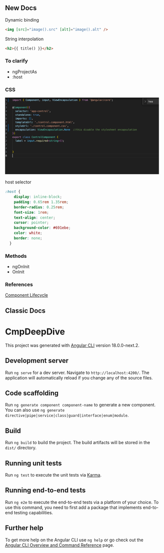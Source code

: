## New Docs
Dynamic binding
```html
<img [src]="image().src" [alt]="image().alt" />
```
String interpolation 
```html
<h2>{{ title() }}</h2>
```

### To clarify
- ngProjectAs
- :host

### CSS
![alt text](docs/css-encapsulation.png)

host selector
```css
:host {
    display: inline-block;
    padding: 0.65rem 1.35rem;
    border-radius: 0.25rem;
    font-size: 1rem;
    text-align: center;
    cursor: pointer;
    background-color: #691ebe;
    color: white;
    border: none;
  }
```

### Methods
- ngOnInit
- OnInit

### References
[Component Lifecycle](https://angular.dev/guide/components/lifecycle)

## Classic Docs

# CmpDeepDive

This project was generated with [Angular CLI](https://github.com/angular/angular-cli) version 18.0.0-next.2.

## Development server

Run `ng serve` for a dev server. Navigate to `http://localhost:4200/`. The application will automatically reload if you change any of the source files.

## Code scaffolding

Run `ng generate component component-name` to generate a new component. You can also use `ng generate directive|pipe|service|class|guard|interface|enum|module`.

## Build

Run `ng build` to build the project. The build artifacts will be stored in the `dist/` directory.

## Running unit tests

Run `ng test` to execute the unit tests via [Karma](https://karma-runner.github.io).

## Running end-to-end tests

Run `ng e2e` to execute the end-to-end tests via a platform of your choice. To use this command, you need to first add a package that implements end-to-end testing capabilities.

## Further help

To get more help on the Angular CLI use `ng help` or go check out the [Angular CLI Overview and Command Reference](https://angular.io/cli) page.
